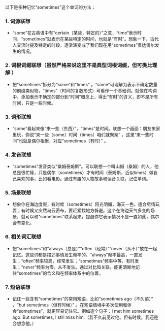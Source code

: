 以下是多种记忆“sometimes”这个单词的方法：

### 1. 词源联想
 - “some”在古英语中有“certain（某些，特定的）”之意，“time”表示时间，“sometimes”就表示在某些特定的时间，也就是“有时”。想象一下，古代人交流时提及特定的时段，逐渐演变成了我们现在用“sometimes”表达偶尔发生的情况。

### 2. 词根词缀联想（虽然严格来说这里不是典型词根词缀，但可类比理解 ）
 - 把“sometimes”拆分为“some”和“times” 。“some”可理解为表示不确定数量的前缀类似物，“times”（时间的复数形式）可看作一个基础词。就像在构词中，添加表示不确定的部分到“时间”概念上，得出“有时”的含义，即不是所有时间，只是一些时候。

### 3. 词形联想
 - “some”看起来像“来一些（东西）”，“times”是时间。联想一个画面：朋友来家里玩，你说“来一些（some）时间（times）咱们就聚聚” ，这里“来一些时间”也就是偶尔相聚，对应“sometimes（有时）” 。

### 4. 发音联想
 - “sometimes”发音类似“桑姆泰姆斯”。可以联想一个叫山姆（桑姆）的人，他总是很忙碌，只是偶尔（sometimes）才有时间（泰姆斯，近似times）做自己喜欢的事，比如看电影。通过有趣的人物故事和读音关联，记住单词。

### 5. 场景联想
 - 想象你在海边度假，有时候（sometimes）阳光明媚，海天一色，适合尽情玩耍；有时候又突然乌云密布，要赶紧找地方躲避。这个在海边天气多变的场景，就可以和“sometimes”联系起来，提醒你它表示情况不是一直如此，偶尔会有变化。

### 6. 相关词汇联想
 - 把“sometimes”和“always（总是）”“often（经常）”“never（从不）”放在一起记忆。这些词都是描述事情发生频率的。“always”频率最高，一直发生；“often”频率较高，经常发生；“sometimes”频率中等，有时发生；“never”频率为零，从不发生。通过对比和关联，能更清晰地记住“sometimes”的含义和在频率体系中的位置。

### 7. 短语联想
 - 记住一些含有“sometimes”的常用短语，比如“sometimes ago（不久前）” ，“but sometimes（但有时候）” 。在短语情境中多次使用和体会“sometimes”，就更容易记住它。例如造个句子：I met him sometimes ago. But sometimes, I still miss him.（我不久前见过他。但有时候，我还是会想念他。） 